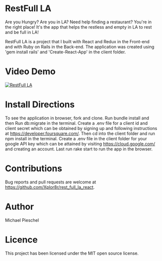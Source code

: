 # RestFull LA

Are you Hungry? Are you in LA? Need help finding a restaurant? You're in the right place! It's the app that helps the restless and empty in LA to rest and be full in LA!

RestFull LA is a project that I built with React and Redux in the Front-end and with Ruby on Rails in the Back-end. The application was created using 'gem install rails' and 'Create-React-App' in the client folder.

# Video Demo
[![RestFull LA](https://img.youtube.com/vi/V5SR3cZ0TNc/hqdefault.jpg)](https://youtu.be/V5SR3cZ0TNc)

# Install Directions

To see the application in browser, fork and clone. Run bundle install and then Run db:migrate in the terminal. Create a .env file for a client id and client secret which can be obtained by signing up and following instructions at https://developer.foursquare.com/. Then cd into the client folder and run npm install in the terminal. Create a .env file in the client folder for your google API key which can be attained by visiting https://cloud.google.com/ and creating an account. Last run rake start to run the app in the browser.

# Contributions

Bug reports and pull requests are welcome at https://github.com/Xplor8r/rest_full_la_react.

# Author

Michael Pieschel

# Licence

This project has been licensed under the MIT open source license.
